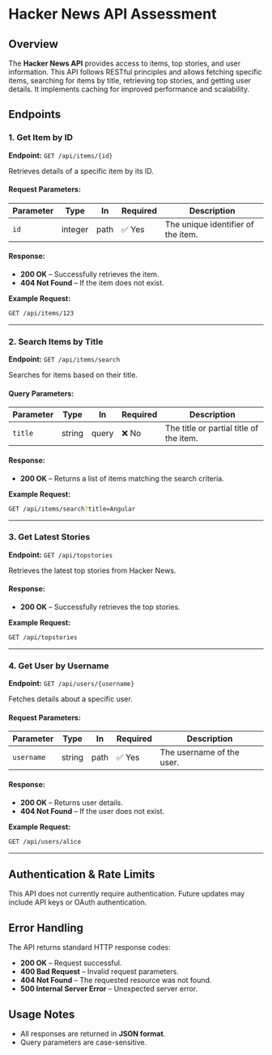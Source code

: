 # Hacker News API Assessment
## Overview
The **Hacker News API** provides access to items, top stories, and user information. This API follows RESTful principles and allows fetching specific items, searching for items by title, retrieving top stories, and getting user details. It implements caching for improved performance and scalability.

## Endpoints

### **1. Get Item by ID**
**Endpoint:** `GET /api/items/{id}`

Retrieves details of a specific item by its ID.

#### **Request Parameters:**
| Parameter | Type    | In   | Required | Description |
|-----------|--------|------|----------|-------------|
| `id`      | integer | path | ✅ Yes    | The unique identifier of the item. |

#### **Response:**
- **200 OK** – Successfully retrieves the item.
- **404 Not Found** – If the item does not exist.

**Example Request:**
```sh
GET /api/items/123
```

---
### **2. Search Items by Title**
**Endpoint:** `GET /api/items/search`

Searches for items based on their title.

#### **Query Parameters:**
| Parameter | Type   | In    | Required | Description |
|-----------|--------|------|----------|-------------|
| `title`   | string | query | ❌ No     | The title or partial title of the item. |

#### **Response:**
- **200 OK** – Returns a list of items matching the search criteria.

**Example Request:**
```sh
GET /api/items/search?title=Angular
```

---
### **3. Get Latest Stories**
**Endpoint:** `GET /api/topstories`

Retrieves the latest top stories from Hacker News.

#### **Response:**
- **200 OK** – Successfully retrieves the top stories.

**Example Request:**
```sh
GET /api/topstories
```

---
### **4. Get User by Username**
**Endpoint:** `GET /api/users/{username}`

Fetches details about a specific user.

#### **Request Parameters:**
| Parameter   | Type   | In   | Required | Description |
|-------------|--------|------|----------|-------------|
| `username`  | string | path | ✅ Yes    | The username of the user. |

#### **Response:**
- **200 OK** – Returns user details.
- **404 Not Found** – If the user does not exist.

**Example Request:**
```sh
GET /api/users/alice
```

---
## **Authentication & Rate Limits**
This API does not currently require authentication. Future updates may include API keys or OAuth authentication.

## **Error Handling**
The API returns standard HTTP response codes:
- **200 OK** – Request successful.
- **400 Bad Request** – Invalid request parameters.
- **404 Not Found** – The requested resource was not found.
- **500 Internal Server Error** – Unexpected server error.

## **Usage Notes**
- All responses are returned in **JSON format**.
- Query parameters are case-sensitive.
